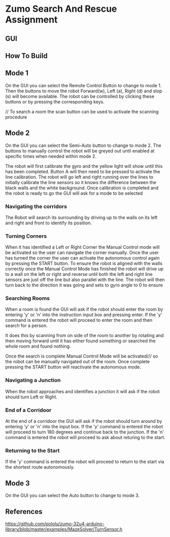 # Zumo Search And Rescue Assignment

## GUI

## How To Build

## Mode 1
  On the GUI you can select the Remote Control Button to change to mode 1.
  Then the buttons to move the robot Forward(w), Left (a), Right (d) and stop 
  (s) will become available. The robot can be controlled by clicking these 
  buttons or by pressing the corresponding keys.
  
  // To search a room the scan button can be used to activate the scanning procedure

## Mode 2
  On the GUI you can select the Semi-Auto button to change to mode 2.
  The buttons to manually control the robot will be greyed out until enabled 
  at specific times when needed within mode 2.
  
  The robot will first calibrate the gyro and the yellow light will show until this has been completed. Button A will then need to be pressed to activate the line 
  calibration. The robot will go left and right running over the lines to initially calibrate the line sensors so it knows the difference between the black walls and 
  the white background.
  Once calibration is completed and the robot is ready to go the GUI will ask for a mode to be selected
  
  ### Navigating the corridors
  The Robot will search its surrounding by driving up to the walls on its left and right and front to identify its position.
  
  ### Turning Corners
  When it has identified a Left or Right Corner the Manual Control mode will be activated so the user can navigate the corner manually. Once the user has turned the 
  corner the user can activate the autonomous control again by pressing the START button. To ensure the robot is aligned with the walls correctly once the Manual 
  Control Mode has finished the robot will drive up to a wall on the left or right and reverse until both the left and right line sensors are just off the line but also parallel with the line. The robot will then turn back to the direction it was going and sets to gyro angle to 0 to ensure 
  
  ### Searching Rooms
  When a room is found the GUI will ask if the robot should enter the room by entering 'y' or 'n' into the instruction input box and pressing enter.
  If the 'y' command is entered the robot will proceed to enter the room and then search for a person.
  
  It does this by scanning from on side of the room to another by rotating and then moving forward until it has either found something or searched the whole room and   found nothing.
  
  Once the search is complete Manual Control Mode will be activated/// so the robot can be manually navigated out of the room. Once complete pressing the START 
  button will reactivate the autonomous mode.
  
  ### Navigating a Junction
  When the robot approaches and identifies a junction it will ask if the robot should turn Left or Right.
  
  ### End of a Corridoor
  At the end of a corridoor the GUI will ask if the robot should turn around by entering 'y' or 'n' into the input box.
  If the 'y' command is entered the robot will proceed to turn 180 degrees and continue back to the junction.
  If the 'n' command is entered the robot will proceed to ask about returing to the start.
  
  ### Returning to the Start
  If the 'y' command is entered the robot will proceed to return to the start via the shortest route autonomously.

## Mode 3
  On the GUI you can select the Auto button to change to mode 3.

## References
https://github.com/pololu/zumo-32u4-arduino-library/blob/master/examples/MazeSolver/TurnSensor.h
